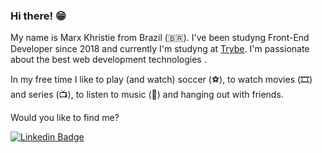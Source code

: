 <!--
**Marxneves/Marxneves** is a ✨ _special_ ✨ repository because its `README.md` (this file) appears on your GitHub profile.

Here are some ideas to get you started:

- 🔭 I’m currently working on ...
- 🌱 I’m currently learning ...
- 👯 I’m looking to collaborate on ...
- 🤔 I’m looking for help with ...
- 💬 Ask me about ...
- 📫 How to reach me: ...
- 😄 Pronouns: ...
- ⚡ Fun fact: ...
-->

### Hi there! 😁

My name is Marx Khristie from Brazil (🇧🇷). I've been studyng Front-End Developer since 2018 and currently I'm studyng at [Trybe](https://betrybe.com). I'm passionate about the best web development technologies .

In my free time I like to play (and watch) soccer (⚽️), to watch movies (🎞️) and series (📺), to listen to music (🎵) and hanging out with friends.

Would you like to find me?

[![Linkedin Badge](https://img.shields.io/badge/-LinkedIn-blue?style=flat-square&logo=Linkedin&logoColor=white&link=https://www.linkedin.com/in/marxkhristie)](https://www.linkedin.com/in/marxkhristie)
